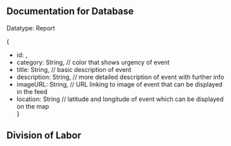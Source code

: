 ## Documentation for Database

Datatype: Report

{  
  + id: <ObjectId1>,  
  + category: String, // color that shows urgency of event    
  + title: String, // basic description of event  
  + description: String, // more detailed description of event with further info  
  + imageURL: String, // URL linking to image of event that can be displayed in the feed  
  + location: String // latitude and longitude of event which can be displayed on the map    
}

## Division of Labor




